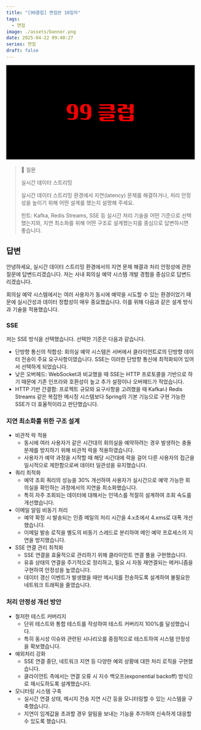 ```yaml
---
title: "[99클럽] 면접반 10일차"
tags:
  - 면접
image: ./assets/banner.png
date: 2025-04-22 09:40:27
series: 면접
draft: false
---
```


![배너 이미지](./assets/banner.png)

> 📖 질문
>
> 실시간 데이터 스트리밍
>
> 실시간 데이터 스트리밍 환경에서 지연(latency) 문제를 해결하거나, 처리 안정성을 높이기 위해 어떤 설계를 했는지 설명해 주세요.
>
> 힌트: Kafka, Redis Streams, SSE 등 실시간 처리 기술을 어떤 기준으로 선택했는지와, 지연 최소화를 위해 어떤 구조로 설계했는지를 중심으로 답변하시면 좋습니다.

## 답변

안녕하세요, 실시간 데이터 스트리밍 환경에서의 지연 문제 해결과 처리 안정성에 관한 질문에 답변드리겠습니다. 저는 사내 회의실 예약 시스템 개발 경험을 중심으로 답변드리겠습니다.

회의실 예약 시스템에서는 여러 사용자가 동시에 예약을 시도할 수 있는 환경이었기 때문에 실시간성과 데이터 정합성이 매우 중요했습니다. 이를 위해 다음과 같은 설계 방식과 기술을 적용했습니다.

### SSE

저는 SSE 방식을 선택했습니다. 선택한 기준은 다음과 같습니다.

- 단방향 통신의 적합성: 회의실 예약 시스템은 서버에서 클라이언트로의 단방향 데이터 전송이 주요 요구사항이였습니다. SSE는 이러한 단방향 통신에 최적화되어 있어서 선택하게 되었습니다.
- 낮은 오버헤드: WebSocket과 비교했을 때 SSE는 HTTP 프로토콜을 기반으로 하기 때문에 기존 인프라와 호환성이 높고 추가 설정이나 오버헤드가 적었습니다.
- HTTP 기반 간결함: 프로젝트 규모와 요구사항을 고려했을 때 Kafka나 Redis Streams 같은 복잡한 메시징 시스템보다 Spring의 기본 기능으로 구현 가능한 SSE가 더 효율적이라고 판단했습니다.

### 지연 최소화를 위한 구조 설계

- 비관적 락 적용
  - 동시에 여러 사용자가 같은 시간대의 회의실을 예약하려는 경우 발생하는 충돌 문제를 방지하기 위해 비관적 락을 적용하였습니다.
  - 사용자가 예약 과정을 시작할 때 해당 시간대에 락을 걸어 다른 사용자의 접근을 일시적으로 제한함으로써 데이터 일관성을 유지했습니다.
- 쿼리 최적화
  - 예약 조회 쿼리의 성능을 30% 개선하여 사용자가 실시간으로 예약 가능한 회의실을 확인하는 과정에서의 지연을 최소화했습니다.
  - 특히 자주 조회되는 데이터에 대해서는 인덱스를 적절히 설계하여 조회 속도를 개선했습니다.
- 이메일 알림 비동기 처리
  - 예약 확정 시 발송되는 인증 메일의 처리 시간을 4.x초에서 4.xms로 대폭 개선했습니다.
  - 이메일 발송 로직을 별도의 비동기 스레드로 분리하여 메인 예약 프로세스의 지연을 방지했습니다.
- SSE 연결 관리 최적화
  - SSE 연결을 효율적으로 관리하기 위해 클라이언트 연결 풀을 구현했습니다.
  - 유휴 상태의 연결을 주기적으로 정리하고, 필요 시 자동 재연결되는 메커니즘을 구현하여 안정성을 높였습니다.
  - 데이터 갱신 이벤트가 발생했을 때만 메시지를 전송하도록 설계하여 불필요한 네트워크 트래픽을 줄였습니다.

### 처리 안정성 개선 방안

- 철저한 테스트 커버리지
  - 단위 테스트와 통합 테스트를 작성하여 테스트 커버리지 100%를 달성했습니다.
  - 특히 동시성 이슈와 관련된 시나리오를 중점적으로 테스트하여 시스템 안정성을 확보했습니다.
- 예외처리 강화
  - SSE 연결 중단, 네트워크 지연 등 다양한 예외 상황에 대한 처리 로직을 구현했습니다.
  - 클라이언트 측에서는 연결 오류 시 지수 백오프(exponential backoff) 방식으로 재시도하도록 설계했습니다.
- 모니터링 시스템 구축
  - 실시간 연결 상태, 메시지 전송 지연 시간 등을 모니터링할 수 있는 시스템을 구축했습니다.
  - 지연이 임계값을 초과할 경우 알림을 보내는 기능을 추가하여 신속하게 대응할 수 있도록 했습니다.